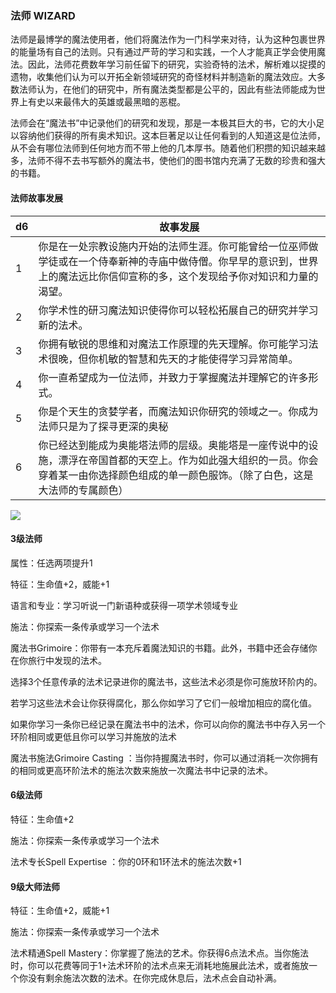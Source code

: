 ### 法师 WIZARD

法师是最博学的魔法使用者，他们将魔法作为一门科学来对待，认为这种包裹世界的能量场有自己的法则。只有通过严苛的学习和实践，一个人才能真正学会使用魔法。因此，法师花费数年学习前任留下的研究，实验奇特的法术，解析难以捉摸的遗物，收集他们认为可以开拓全新领域研究的奇怪材料并制造新的魔法效应。大多数法师认为，在他们的研究中，所有魔法类型都是公平的，因此有些法师能成为世界上有史以来最伟大的英雄或最黑暗的恶棍。

法师会在“魔法书”中记录他们的研究和发现，那是一本极其巨大的书，它的大小足以容纳他们获得的所有奥术知识。这本巨著足以让任何看到的人知道这是位法师，从不会有哪位法师到任何地方而不带上他的几本厚书。随着他们积攒的知识越来越多，法师不得不去书写额外的魔法书，使他们的图书馆内充满了无数的珍贵和强大的书籍。

#### 法师故事发展

<table>
<thead>
<tr class="header">
<th>d6</th>
<th>故事发展</th>
</tr>
</thead>
<tbody>
<tr class="odd">
<td>1</td>
<td>你是在一处宗教设施内开始的法师生涯。你可能曾给一位巫师做学徒或在一个侍奉新神的寺庙中做侍僧。你早早的意识到，世界上的魔法远比你信仰宣称的多，这个发现给予你对知识和力量的渴望。</td>
</tr>
<tr class="even">
<td>2</td>
<td>你学术性的研习魔法知识使得你可以轻松拓展自己的研究并学习新的法术。</td>
</tr>
<tr class="odd">
<td>3</td>
<td>你拥有敏锐的思维和对魔法工作原理的先天理解。你可能学习法术很晚，但你机敏的智慧和先天的才能使得学习异常简单。</td>
</tr>
<tr class="even">
<td>4</td>
<td>你一直希望成为一位法师，并致力于掌握魔法并理解它的许多形式。</td>
</tr>
<tr class="odd">
<td>5</td>
<td>你是个天生的贪婪学者，而魔法知识你研究的领域之一。你成为法师只是为了探寻更深的奥秘</td>
</tr>
<tr class="even">
<td>6</td>
<td>你已经达到能成为奥能塔法师的层级。奥能塔是一座传说中的设施，漂浮在帝国首都的天空上。作为如此强大组织的一员。你会穿着某一由你选择颜色组成的单一颜色服饰。（除了白色，这是大法师的专属颜色）</td>
</tr>
</tbody>
</table>

![](https://sdlpic.oss-cn-beijing.aliyuncs.com/pic/wizard.jpg)

#### 3级法师

属性：任选两项提升1

特征：生命值+2，威能+1

语言和专业：学习听说一门新语种或获得一项学术领域专业

施法：你探索一条传承或学习一个法术

魔法书Grimoire：你带有一本充斥着魔法知识的书籍。此外，书籍中还会存储你在你旅行中发现的法术。

选择3个任意传承的法术记录进你的魔法书，这些法术必须是你可施放环阶内的。

若学习这些法术会让你获得腐化，那么你如学习了它们一般增加相应的腐化值。

如果你学习一条你已经记录在魔法书中的法术，你可以向你的魔法书中存入另一个环阶相同或更低且你可以学习并施放的法术

魔法书施法Grimoire Casting
：当你持握魔法书时，你可以通过消耗一次你拥有的相同或更高环阶法术的施法次数来施放一次魔法书中记录的法术。

#### 6级法师

特征：生命值+2

施法：你探索一条传承或学习一个法术

法术专长Spell Expertise ：你的0环和1环法术的施法次数+1

#### 9级大师法师

特征：生命值+2，威能+1

施法：你探索一条传承或学习一个法术

法术精通Spell
Mastery：你掌握了施法的艺术。你获得6点法术点。当你施法时，你可以花费等同于1+法术环阶的法术点来无消耗地施展此法术，或者施放一个你没有剩余施法次数的法术。在你完成休息后，法术点会自动补满。
